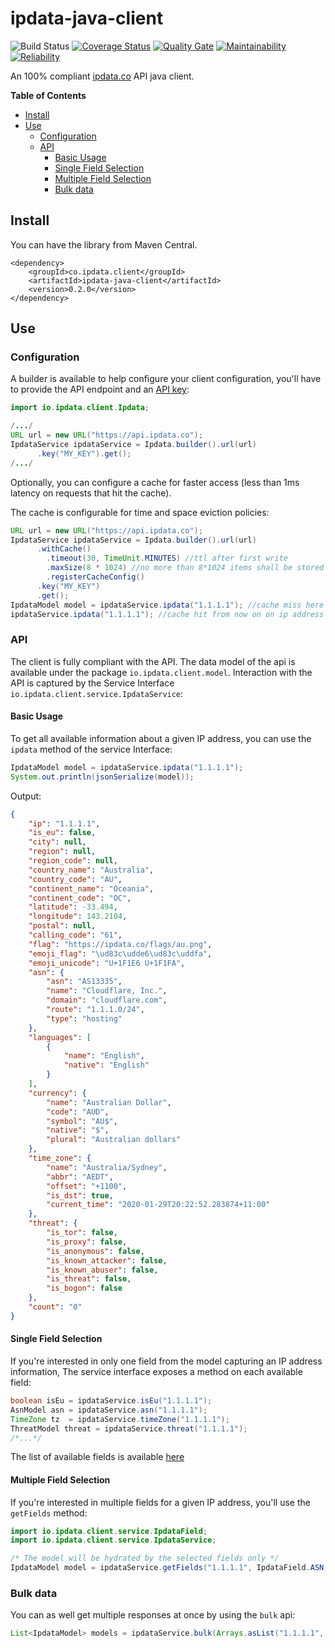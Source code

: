 # ipdata-java-client
![Build Status](https://www.travis-ci.org/yassine/ipdata-java-client.svg?branch=master)
[![Coverage Status](https://sonarcloud.io/api/project_badges/measure?metric=coverage&project=yassine_ipdata-java-client)](https://sonarcloud.io/dashboard/index/yassine_ipdata-java-client)
[![Quality Gate](https://sonarcloud.io/api/project_badges/measure?metric=alert_status&project=yassine_ipdata-java-client)](https://sonarcloud.io/dashboard/index/yassine_ipdata-java-client)
[![Maintainability](https://sonarcloud.io/api/project_badges/measure?metric=sqale_rating&project=yassine_ipdata-java-client)](https://sonarcloud.io/dashboard/index/yassine_ipdata-java-client)
[![Reliability](https://sonarcloud.io/api/project_badges/measure?metric=reliability_rating&project=yassine_ipdata-java-client)](https://sonarcloud.io/dashboard/index/yassine_ipdata-java-client)


An 100% compliant [ipdata.co](https://ipdata.co) API java client.

**Table of Contents**

- [Install](#install)
- [Use](#use)
  - [Configuration](#configuration)
  - [API](#create-an-instance)
    - [Basic Usage](#basic-usage)
    - [Single Field Selection](#single-field-selection)
    - [Multiple Field Selection](#multiple-field-selection)
    - [Bulk data](#bulk-data)
  

## Install
You can have the library from Maven Central.
```
<dependency>
    <groupId>co.ipdata.client</groupId>
    <artifactId>ipdata-java-client</artifactId>
    <version>0.2.0</version>
</dependency>
```

## Use

### Configuration
A builder is available to help configure your client configuration, you'll have to provide the API endpoint and an [API key](https://ipdata.co/pricing.html):
```java
import io.ipdata.client.Ipdata;

/.../
URL url = new URL("https://api.ipdata.co");
IpdataService ipdataService = Ipdata.builder().url(url)
      .key("MY_KEY").get();
/.../
```
Optionally, you can configure a cache for faster access (less than 1ms latency on requests that hit the cache). 

The cache is configurable for time and space eviction policies:

```java
URL url = new URL("https://api.ipdata.co");
IpdataService ipdataService = Ipdata.builder().url(url)
      .withCache()
        .timeout(30, TimeUnit.MINUTES) //ttl after first write
        .maxSize(8 * 1024) //no more than 8*1024 items shall be stored in cache
        .registerCacheConfig()
      .key("MY_KEY")
      .get();
IpdataModel model = ipdataService.ipdata("1.1.1.1"); //cache miss here
ipdataService.ipdata("1.1.1.1"); //cache hit from now on on ip address "1.1.1.1"
```

### API
The client is fully compliant with the API. The data model of the api is available under the package ``io.ipdata.client.model``.
Interaction with the API is captured by the Service Interface ``io.ipdata.client.service.IpdataService``:

#### Basic Usage
To get all available information about a given IP address, you can use the ``ipdata`` method of the service Interface:
```java
IpdataModel model = ipdataService.ipdata("1.1.1.1");
System.out.println(jsonSerialize(model));
```

Output:
```json
{
    "ip": "1.1.1.1",
    "is_eu": false,
    "city": null,
    "region": null,
    "region_code": null,
    "country_name": "Australia",
    "country_code": "AU",
    "continent_name": "Oceania",
    "continent_code": "OC",
    "latitude": -33.494,
    "longitude": 143.2104,
    "postal": null,
    "calling_code": "61",
    "flag": "https://ipdata.co/flags/au.png",
    "emoji_flag": "\ud83c\udde6\ud83c\uddfa",
    "emoji_unicode": "U+1F1E6 U+1F1FA",
    "asn": {
        "asn": "AS13335",
        "name": "Cloudflare, Inc.",
        "domain": "cloudflare.com",
        "route": "1.1.1.0/24",
        "type": "hosting"
    },
    "languages": [
        {
            "name": "English",
            "native": "English"
        }
    ],
    "currency": {
        "name": "Australian Dollar",
        "code": "AUD",
        "symbol": "AU$",
        "native": "$",
        "plural": "Australian dollars"
    },
    "time_zone": {
        "name": "Australia/Sydney",
        "abbr": "AEDT",
        "offset": "+1100",
        "is_dst": true,
        "current_time": "2020-01-29T20:22:52.283874+11:00"
    },
    "threat": {
        "is_tor": false,
        "is_proxy": false,
        "is_anonymous": false,
        "is_known_attacker": false,
        "is_known_abuser": false,
        "is_threat": false,
        "is_bogon": false
    },
    "count": "0"
}
```

#### Single Field Selection
If you're interested in only one field from the model capturing an IP address information, The service interface
exposes a method on each available field:

```java
boolean isEu = ipdataService.isEu("1.1.1.1");
AsnModel asn = ipdataService.asn("1.1.1.1");
TimeZone tz  = ipdataService.timeZone("1.1.1.1");
ThreatModel threat = ipdataService.threat("1.1.1.1");
/*...*/
```
The list of available fields is available [here](https://docs.ipdata.co/api-reference/response-fields)

#### Multiple Field Selection
If you're interested in multiple fields for a given IP address, you'll use the ``getFields`` method:
```java
import io.ipdata.client.service.IpdataField;
import io.ipdata.client.service.IpdataService;

/* The model will be hydrated by the selected fields only */
IpdataModel model = ipdataService.getFields("1.1.1.1", IpdataField.ASN, IpdataField.CURRENCY);

```

### Bulk data
You can as well get multiple responses at once by using the ``bulk`` api:

```java
List<IpdataModel> models = ipdataService.bulk(Arrays.asList("1.1.1.1", "8.8.8.8"));
```



